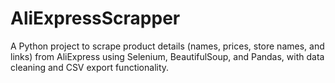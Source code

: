 # AliExpressScrapper
A Python project to scrape product details (names, prices, store names, and links) from AliExpress using Selenium, BeautifulSoup, and Pandas, with data cleaning and CSV export functionality.
